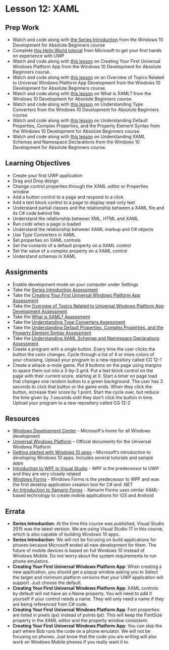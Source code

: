 # Lesson 12: XAML
## Prep Work
* Watch and code along with [the Series Introduction](https://mva.microsoft.com/en-US/training-courses/windows-10-development-for-absolute-beginners-14541?l=cWn0dxwqB_4305632527) from the Windows 10 Development for Absolute Beginners course
* Complete [this Hello World tutorial](https://docs.microsoft.com/en-us/windows/uwp/get-started/create-a-hello-world-app-xaml-universal) from Microsoft to get your first hands on experience with UWP
* Watch and code along with [this lesson](https://mva.microsoft.com/en-US/training-courses/windows-10-development-for-absolute-beginners-14541?l=rXZlwKxqB_2505632527) on Creating Your First Universal Windows Platform App from the Windows 10 Development for Absolute Beginners course.
* Watch and code along with [this lesson](https://mva.microsoft.com/en-US/training-courses/windows-10-development-for-absolute-beginners-14541?l=qUu7MRxqB_1505632527) on an Overview of Topics Related to Universal Windows Platform App Development from the Windows 10 Development for Absolute Beginners course.
* Watch and code along with [this lesson](https://mva.microsoft.com/en-US/training-courses/windows-10-development-for-absolute-beginners-14541?l=IXFbpfxqB_905632527) on What is XAML? from the Windows 10 Development for Absolute Beginners course.
* Watch and code along with [this lesson](https://mva.microsoft.com/en-US/training-courses/windows-10-development-for-absolute-beginners-14541?l=aC9NFjxqB_9105632527) on Understanding Type Converters from the Windows 10 Development for Absolute Beginners course.
* Watch and code along with [this lesson](https://mva.microsoft.com/en-US/training-courses/windows-10-development-for-absolute-beginners-14541?l=nReXrlxqB_1405632527) on Understanding Default Properties, Complex Properties, and the Property Element Syntax from the Windows 10 Development for Absolute Beginners course.
* Watch and code along with [this lesson](https://mva.microsoft.com/en-US/training-courses/windows-10-development-for-absolute-beginners-14541?l=1jTstuxqB_1005632527) on Understanding XAML Schemas and Namespace Declarations from the Windows 10 Development for Absolute Beginners course.

## Learning Objectives
* Create your first UWP application
* Drag and Drop design
* Change control properties through the XAML editor or Properties window
* Add a button control to a page and respond to a click
* Add a text block control to a page to display read-only text
* Understand partial classes and the relationship between a XAML file and its C# code behind file
* Understand the relationship between XML, HTML and XAML
* Run code when a page is loaded
* Understand the relationship between XAML markup and C# objects
* Use Type Converters in XAML
* Set properties on XAML controls
* Set the contents of a default property on a XAML control
* Set the value of a complex property on a XAML control
* Understand schemas in XAML

## Assignments
* Enable development mode on your computer under Settings
* Take the [Series Introduction Assessment](https://mva.microsoft.com/en-US/training-courses/windows-10-development-for-absolute-beginners-14541?l=cWn0dxwqB_4305632527)
* Take the [Creating Your First Universal Windows Platform App Assessment](https://mva.microsoft.com/en-US/training-courses/windows-10-development-for-absolute-beginners-14541?l=rXZlwKxqB_2505632527)
* Take the [Overview of Topics Related to Universal Windows Platform App Development Assessment](https://mva.microsoft.com/en-US/training-courses/windows-10-development-for-absolute-beginners-14541?l=ucRNgYxqB_4005632527)
* Take the [What is XAML? Assessment](https://mva.microsoft.com/en-US/training-courses/windows-10-development-for-absolute-beginners-14541?l=IXFbpfxqB_905632527)
* Take the [Understanding Type Converters Assessment](https://mva.microsoft.com/en-US/training-courses/windows-10-development-for-absolute-beginners-14541?l=nReXrlxqB_1405632527)
* Take the [Understanding Default Properties, Complex Properties, and the Property Element Syntax Assessment](https://mva.microsoft.com/en-US/training-courses/windows-10-development-for-absolute-beginners-14541?l=OvbQApxqB_5305632527)
* Take the [Understanding XAML Schemas and Namespace Declarations Assessment](https://mva.microsoft.com/en-US/training-courses/windows-10-development-for-absolute-beginners-14541?l=1jTstuxqB_1005632527)
* Create a program with a single button. Every time the user clicks the button the color changes. Cycle through a list of 4 or more colors of your choosing. Upload your program to a new repository called CG 12-1
* Create a whack-a-mole game. Put 9 buttons on the page using margins to space them out into a 3-by-3 grid. Put a text block control on the page with their current score, starting at 0. Start a timer on page load that changes one random button to a green background. The user has 3 seconds to click that button or the game ends. When they click the button, increase their score by 1 point. Start the cycle over, but reduce the time given by .1 seconds until they don't click the button in time. Upload your program to a new repository called CG 12-2

## Resources
* [Windows Development Center](https://developer.microsoft.com/en-us/windows) - Microsoft's home for all Windows development
* [Universal Windows Platform](https://docs.microsoft.com/en-us/windows/uwp/index) – Official documents for the Universal Windows Platform
* [Getting started with Windows 10 apps](https://docs.microsoft.com/en-us/windows/uwp/get-started/) – Microsoft’s introduction to developing Windows 10 apps.  Includes several tutorials and sample apps
* [Introduction to WPF in Visual Studio](https://docs.microsoft.com/en-us/dotnet/framework/wpf/getting-started/introduction-to-wpf-in-vs) - WPF is the predecessor to UWP and they are very closely related
* [Windows Forms](https://docs.microsoft.com/en-us/dotnet/framework/winforms/getting-started-with-windows-forms) - Windows Forms is the predecessor to WPF and was the first desktop application creation tool for C# and .NET
* [An Introduction to Xamarin Forms](https://docs.microsoft.com/en-us/xamarin/xamarin-forms/get-started/introduction-to-xamarin-forms) - Xamarin Forms uses similar XAML-based technology to create mobile applications for iOS and Android

## Errata
* **Series Introduction**: At the time this course was published, Visual Studio 2015 was the latest version. We are using Visual Studio 17 in this course, which is also capable of building Windows 10 apps.
* **Series Introduction**: We will not be focusing on build applications for phones because Microsoft ended all new development for them. The future of mobile devices is based on full Windows 10 instead of Windows Mobile. Do not worry about the system requirements to run phone emulators.
* **Creating Your First Universal Windows Platform App**: When creating a new application, you should get a popup window asking you to Select the target and minimum platform versions that your UWP application will support. Just choose the default.
* **Creating Your First Universal Windows Platform App**: XAML controls by default will not have an x:Name property. You will need to add it yourself if your control needs a name. They will only need a name if they are being referenced from C# code.
* **Creating Your First Universal Windows Platform App**: Font properties are listed in pixels (px) instead of points (pt). This will keep the FontSize property in the XAML editor and the property window consistent.
* **Creating Your First Universal Windows Platform App**: You can skip the part where Bob runs the code on a phone emulator. We will not be focusing on phones. Just know that the code you are writing will also work on Windows Mobile phones if you really want it to.
